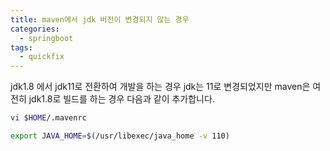 ```yaml
---
title: maven에서 jdk 버전이 변경되지 않는 경우
categories:
  - springboot
tags: 
  - quickfix
--- 
```

jdk1.8 에서 jdk11로 전환하여 개발을 하는 경우 jdk는 11로 변경되었지만 maven은 여전히 jdk1.8로 빌드를 하는 경우 다음과 같이 추가합니다.
```bash
vi $HOME/.mavenrc

export JAVA_HOME=$(/usr/libexec/java_home -v 110)
```
